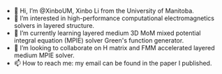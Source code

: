 - 👋 Hi, I’m @XinboUM, Xinbo Li from the University of Manitoba.
- 👀 I’m interested in high-performance computational electromagnetics solvers in layered structure.
- 🌱 I’m currently learning layered medium 3D MoM mixed potential integral equation (MPIE) solver Green's function generator.
- 💞️ I’m looking to collaborate on H matrix and FMM accelerated layered medium MPIE solver.
- 📫 How to reach me: my email can be found in the paper I published.

<!---
XinboUM/XinboUM is a ✨ special ✨ repository because its `README.md` (this file) appears on your GitHub profile.
You can click the Preview link to take a look at your changes.
--->
